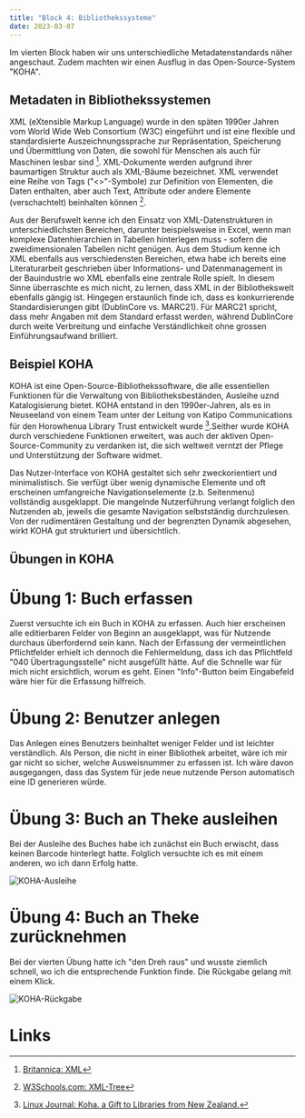 ```yaml
---
title: "Block 4: Bibliothekssysteme"
date: 2023-03-07
---
```


Im vierten Block haben wir uns unterschiedliche Metadatenstandards näher angeschaut. Zudem machten wir einen Ausflug in das Open-Source-System "KOHA".

## Metadaten in Bibliothekssystemen

XML (eXtensible Markup Language) wurde in den späten 1990er Jahren vom World Wide Web Consortium (W3C) eingeführt und ist eine flexible und standardisierte Auszeichnungssprache zur Repräsentation, Speicherung und Übermittlung von Daten, die sowohl für Menschen als auch für Maschinen lesbar sind [^1]. XML-Dokumente werden aufgrund ihrer baumartigen Struktur auch als XML-Bäume bezeichnet. XML verwendet eine Reihe von Tags ("<>"-Symbole)  zur Definition von Elementen, die Daten enthalten, aber auch Text, Attribute oder andere  Elemente (verschachtelt) beinhalten können [^2]. 

Aus der Berufswelt kenne ich den Einsatz von XML-Datenstrukturen in unterschiedlichsten Bereichen, darunter beispielsweise in Excel, wenn man komplexe Datenhierarchien in Tabellen hinterlegen muss - sofern die zweidimensionalen Tabellen nicht genügen. Aus dem Studium kenne ich XML ebenfalls aus verschiedensten Bereichen, etwa habe ich bereits eine Literaturarbeit geschrieben über Informations- und Datenmanagement in der Bauindustrie wo XML ebenfalls eine zentrale Rolle spielt. In diesem Sinne überraschte es mich nicht, zu lernen, dass XML in der Bibliothekswelt ebenfalls gängig ist. Hingegen erstaunlich finde ich, dass es konkurrierende Standardisierungen gibt (DublinCore vs. MARC21). Für MARC21 spricht, dass mehr Angaben mit dem Standard erfasst werden, während DublinCore durch weite Verbreitung und einfache Verständlichkeit ohne grossen Einführungsaufwand brilliert.

## Beispiel KOHA

KOHA ist eine Open-Source-Bibliothekssoftware, die alle essentiellen Funktionen für die Verwaltung von Bibliotheksbeständen, Ausleihe uznd Katalogisierung bietet. KOHA entstand in den 1990er-Jahren, als es in Neuseeland von einem Team unter der Leitung von Katipo Communications für den Horowhenua Library Trust entwickelt wurde [^3].Seither wurde KOHA durch verschiedene Funktionen erweitert, was auch der aktiven Open-Source-Community zu verdanken ist, die sich weltweit verntzt der Pflege und Unterstützung der Software widmet.

Das Nutzer-Interface von KOHA gestaltet sich sehr zweckorientiert und minimalistisch. Sie verfügt über wenig dynamische Elemente und oft erscheinen umfangreiche Navigationselemente (z.b. Seitenmenu) vollständig ausgeklappt. Die mangelnde Nutzerführung verlangt folglich den Nutzenden ab, jeweils die gesamte Navigation selbstständig durchzulesen. Von der rudimentären Gestaltung und der begrenzten Dynamik abgesehen, wirkt KOHA gut strukturiert und übersichtlich.

## Übungen in KOHA

# Übung 1: Buch erfassen

Zuerst versuchte ich ein Buch in KOHA zu erfassen. Auch hier erscheinen alle editierbaren Felder von Beginn an ausgeklappt, was für Nutzende durchaus überfordernd sein kann. Nach der Erfassung der vermeintlichen Pflichtfelder erhielt ich dennoch die Fehlermeldung, dass ich das Pflichtfeld "040 Übertragungsstelle" nicht ausgefüllt hätte. Auf die Schnelle war für mich nicht ersichtlich, worum es geht. Einen "Info"-Button beim Eingabefeld wäre hier für die Erfassung hilfreich. 

# Übung 2: Benutzer anlegen

Das Anlegen eines Benutzers beinhaltet weniger Felder und ist leichter verständlich. Als Person, die nicht in einer Bibliothek arbeitet, wäre ich mir gar nicht so sicher, welche Ausweisnummer zu erfassen ist. Ich wäre davon ausgegangen, dass das System für jede neue nutzende Person automatisch eine ID generieren würde.

# Übung 3: Buch an Theke ausleihen

Bei der Ausleihe des Buches habe ich zunächst ein Buch erwischt, dass keinen Barcode hinterlegt hatte. Folglich versuchte ich es mit einem anderen, wo ich dann Erfolg hatte.

![KOHA-Ausleihe](/LeTaBu/assets/images/KOHA_Ausleihe.png)

# Übung 4: Buch an Theke zurücknehmen

Bei der vierten Übung hatte ich "den Dreh raus" und wusste ziemlich schnell, wo ich die entsprechende Funktion finde. Die Rückgabe gelang mit einem Klick.

![KOHA-Rückgabe](/LeTaBu/assets/images/KOHA_Rueckgabe.png)

# Links

[^1]:[ Britannica: XML]( https://www.britannica.com/technology/XML)
[^2]:[ W3Schools.com: XML-Tree](https://www.w3schools.com/xml/xml_tree.asp)
[^3]:[ Linux Journal: Koha. a Gift to Libraries from New Zealand.](https://www.linuxjournal.com/article/6350)